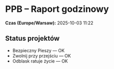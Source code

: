 # PPB – Raport godzinowy
**Czas (Europe/Warsaw):** 2025-10-03 11:22

## Status projektów
- Bezpieczny Pieszy — OK
- Zwolnij przy przejściu — OK
- Odblask ratuje życie — OK

